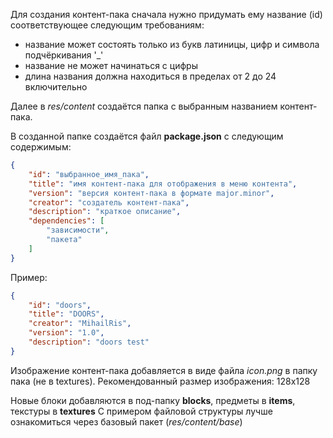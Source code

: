 Для создания контент-пака сначала нужно придумать ему название (id) соответствующее следующим требованиям:
- название может состоять только из букв латиницы, цифр и символа подчёркивания '\_'
- название не может начинаться с цифры
- длина названия должна находиться в пределах от 2 до 24 включительно

Далее в *res/content* создаётся папка с выбранным названием контент-пака.

В созданной папке создаётся файл **package.json** с следующим содержимым:
```json
{
    "id": "выбранное_имя_пака",
    "title": "имя контент-пака для отображения в меню контента",
    "version": "версия контент-пака в формате major.minor",
    "creator": "создатель контент-пака",
    "description": "краткое описание",
    "dependencies": [
        "зависимости",
        "пакета"
    ]
}
```

Пример:
```json
{
    "id": "doors",
    "title": "DOORS",
    "creator": "MihailRis",
    "version": "1.0",
    "description": "doors test"
}
```

Изображение контент-пака добавляется в виде файла *icon.png* в папку пака (не в textures). Рекомендованный размер изображения: 128x128

Новые блоки добавляются в под-папку **blocks**, предметы в **items**, текстуры в **textures**
С примером файловой структуры лучше ознакомиться через базовый пакет (*res/content/base*)
